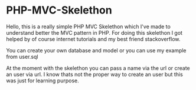 # PHP-MVC-Skelethon

Hello, this is a really simple PHP MVC Skelethon which I've made to understand better the MVC pattern in PHP. For doing this skelethon I got helped by of course internet tutorials and my best friend stackoverflow.

You can create your own database and model or you can use my example from user.sql

At the moment with the skelethon you can pass a name via the url or create an user via url. I know thats not the proper way to create an user but this was just for learning purpose.
